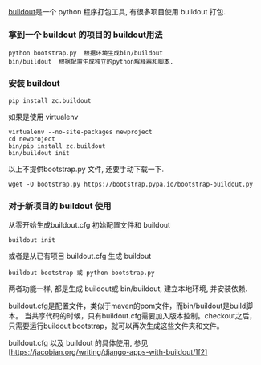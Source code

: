 
[buildout][1]是一个 python 程序打包工具, 有很多项目使用 buildout 打包.

### 拿到一个 buildout 的项目的 buildout用法
	python bootstrap.py  根据环境生成bin/buildout
	bin/buildout  根据配置生成独立的python解释器和脚本.

### 安装 buildout
	pip install zc.buildout

如果是使用 virtualenv

	virtualenv --no-site-packages newproject 
	cd newproject 
	bin/pip install zc.buildout 
	bin/buildout init 

以上不提供bootstrap.py 文件, 还要手动下载一下.  

	wget -O bootstrap.py https://bootstrap.pypa.io/bootstrap-buildout.py 


### 对于新项目的 buildout 使用
从零开始生成buildout.cfg 初始配置文件和 buildout

	buildout init

或者是从已有项目 buildout.cfg 生成 buildout

	buildout bootstrap 或 python bootstrap.py
两者功能一样, 都是生成 buildout或 bin/buildout, 建立本地环境, 并安装依赖. 

buildout.cfg是配置文件，类似于maven的pom文件，而bin/buildout是build脚本。
当共享代码的时候，只有buildout.cfg需要加入版本控制。checkout之后，只需要运行buildout bootstrap，就可以再次生成这些文件夹和文件。

buildout.cfg 以及 buildout 的具体使用, 参见[https://jacobian.org/writing/django-apps-with-buildout/][2]



[1]:	http://www.buildout.org/en/latest/index.html
[2]:	https://jacobian.org/writing/django-apps-with-buildout/